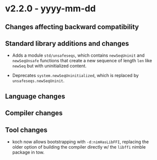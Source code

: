 # v2.2.0 - yyyy-mm-dd


## Changes affecting backward compatibility


## Standard library additions and changes

[//]: # "Changes:"


[//]: # "Additions:"

- Adds a module `std/unsafeseqs`, which contains `newSeqUninit` and `newSeqUnsafe` functions that create a new sequence of length `len` like `newSeq` but with uninitialized content.

[//]: # "Deprecations:"

- Deprecates `system.newSeqUninitialized`, which is replaced by `unsafeseqs.newSeqUninit`.

[//]: # "Removals:"


## Language changes



## Compiler changes


## Tool changes

- koch now allows bootstrapping with `-d:nimHasLibFFI`, replacing the older option of building the compiler directly w/ the `libffi` nimble package in tow.

